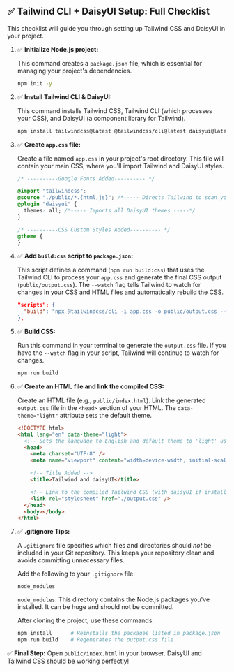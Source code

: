 ## ✅ Tailwind CLI + DaisyUI Setup: Full Checklist

This checklist will guide you through setting up Tailwind CSS and DaisyUI in your project.

1.  ✅ **Initialize Node.js project:**

    This command creates a `package.json` file, which is essential for managing your project's dependencies.

    ```bash
    npm init -y
    ```

2.  ✅ **Install Tailwind CLI & DaisyUI:**

    This command installs Tailwind CSS, Tailwind CLI (which processes your CSS), and DaisyUI (a component library for Tailwind).

    ```bash
    npm install tailwindcss@latest @tailwindcss/cli@latest daisyui@latest
    ```

3.  ✅ **Create `app.css` file:**

    Create a file named `app.css` in your project's root directory. This file will contain your main CSS, where you'll import Tailwind and DaisyUI styles.

    ```css
    /* ----------Google Fonts Added---------- */

    @import "tailwindcss";
    @source "./public/*.{html,js}"; /*----- Directs Tailwind to scan your HTML and JS files for Tailwind classes -----*/
    @plugin "daisyui" {
      themes: all; /*----- Imports all DaisyUI themes -----*/
    }

    /* ----------CSS Custom Styles Added---------- */
    @theme {
    }
    ```

4.  ✅ **Add `build:css` script to `package.json`:**

    This script defines a command (`npm run build:css`) that uses the Tailwind CLI to process your `app.css` and generate the final CSS output (`public/output.css`). The `--watch` flag tells Tailwind to watch for changes in your CSS and HTML files and automatically rebuild the CSS.

    ```json
    "scripts": {
      "build": "npx @tailwindcss/cli -i app.css -o public/output.css --watch"
    },
    ```

5.  ✅ **Build CSS:**

    Run this command in your terminal to generate the `output.css` file. If you have the `--watch` flag in your script, Tailwind will continue to watch for changes.

    ```bash
    npm run build
    ```

6.  ✅ **Create an HTML file and link the compiled CSS:**

    Create an HTML file (e.g., `public/index.html`). Link the generated `output.css` file in the `<head>` section of your HTML. The `data-theme="light"` attribute sets the default theme.

    ```html
    <!DOCTYPE html>
    <html lang="en" data-theme="light">
      <!-- Sets the language to English and default theme to 'light' using daisyUI -->
      <head>
        <meta charset="UTF-8" />
        <meta name="viewport" content="width=device-width, initial-scale=1.0" />

        <!-- Title Added -->
        <title>Tailwind and daisyUI</title>

        <!-- Link to the compiled Tailwind CSS (with daisyUI if installed) -->
        <link rel="stylesheet" href="./output.css" />
      </head>
      <body></body>
    </html>
    ```

7.  ✅ **.gitignore Tips:**

    A `.gitignore` file specifies which files and directories should _not_ be included in your Git repository. This keeps your repository clean and avoids committing unnecessary files.

    Add the following to your `.gitignore` file:

    ```
    node_modules
    ```

    `node_modules`: This directory contains the Node.js packages you've installed. It can be huge and should not be committed.

    After cloning the project, use these commands:

    ```bash
    npm install      # Reinstalls the packages listed in package.json
    npm run build    # Regenerates the output.css file
    ```

✅ **Final Step:** Open `public/index.html` in your browser. DaisyUI and Tailwind CSS should be working perfectly!
